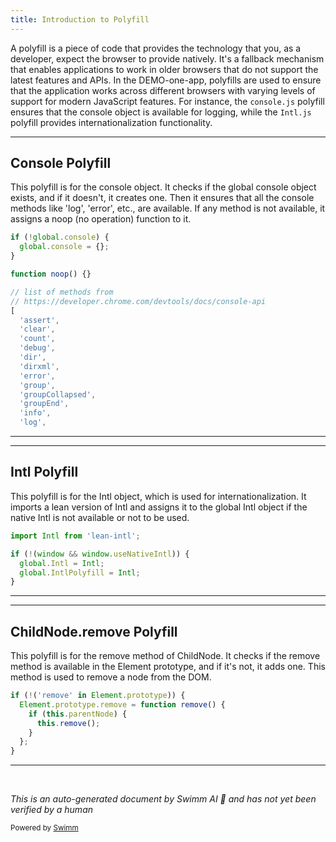 ```yaml
---
title: Introduction to Polyfill
---
```

A polyfill is a piece of code that provides the technology that you, as a developer, expect the browser to provide natively. It's a fallback mechanism that enables applications to work in older browsers that do not support the latest features and APIs. In the DEMO-one-app, polyfills are used to ensure that the application works across different browsers with varying levels of support for modern JavaScript features. For instance, the `console.js` polyfill ensures that the console object is available for logging, while the `Intl.js` polyfill provides internationalization functionality.

<SwmSnippet path="/src/client/polyfill/console.js" line="19">

---

## Console Polyfill

This polyfill is for the console object. It checks if the global console object exists, and if it doesn't, it creates one. Then it ensures that all the console methods like 'log', 'error', etc., are available. If any method is not available, it assigns a noop (no operation) function to it.

```javascript
if (!global.console) {
  global.console = {};
}

function noop() {}

// list of methods from
// https://developer.chrome.com/devtools/docs/console-api
[
  'assert',
  'clear',
  'count',
  'debug',
  'dir',
  'dirxml',
  'error',
  'group',
  'groupCollapsed',
  'groupEnd',
  'info',
  'log',
```

---

</SwmSnippet>

<SwmSnippet path="/src/client/polyfill/Intl.js" line="20">

---

## Intl Polyfill

This polyfill is for the Intl object, which is used for internationalization. It imports a lean version of Intl and assigns it to the global Intl object if the native Intl is not available or not to be used.

```javascript
import Intl from 'lean-intl';

if (!(window && window.useNativeIntl)) {
  global.Intl = Intl;
  global.IntlPolyfill = Intl;
}
```

---

</SwmSnippet>

<SwmSnippet path="/src/client/polyfill/ChildNode.remove.js" line="22">

---

## ChildNode.remove Polyfill

This polyfill is for the remove method of ChildNode. It checks if the remove method is available in the Element prototype, and if it's not, it adds one. This method is used to remove a node from the DOM.

```javascript
if (!('remove' in Element.prototype)) {
  Element.prototype.remove = function remove() {
    if (this.parentNode) {
      this.remove();
    }
  };
}
```

---

</SwmSnippet>

&nbsp;

*This is an auto-generated document by Swimm AI 🌊 and has not yet been verified by a human*

<SwmMeta version="3.0.0" repo-id="Z2l0aHViJTNBJTNBREVNTy1vbmUtYXBwJTNBJTNBZ2lsYWRuYXZvdA==" repo-name="DEMO-one-app" doc-type="overview"><sup>Powered by [Swimm](/)</sup></SwmMeta>
